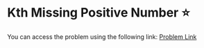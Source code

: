 # Kth Missing Positive Number ⭐
You can access the problem using the following link: [Problem Link](https://leetcode.com/problems/kth-missing-positive-number/description/)